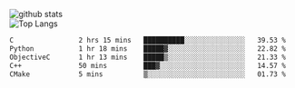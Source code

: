 ![github stats](https://github-readme-stats.vercel.app/api?username=AndreFerreira5&show_icons=true&theme=dark&count_private=true)
<br>
![Top Langs](https://github-readme-stats.vercel.app/api/top-langs/?username=AndreFerreira5&layout=compact&theme=dark)
<br>
<!--START_SECTION:waka-->

```txt
C                2 hrs 15 mins   ██████████░░░░░░░░░░░░░░░   39.53 %
Python           1 hr 18 mins    █████▓░░░░░░░░░░░░░░░░░░░   22.82 %
ObjectiveC       1 hr 13 mins    █████▒░░░░░░░░░░░░░░░░░░░   21.33 %
C++              50 mins         ███▓░░░░░░░░░░░░░░░░░░░░░   14.57 %
CMake            5 mins          ▒░░░░░░░░░░░░░░░░░░░░░░░░   01.73 %
```

<!--END_SECTION:waka-->
